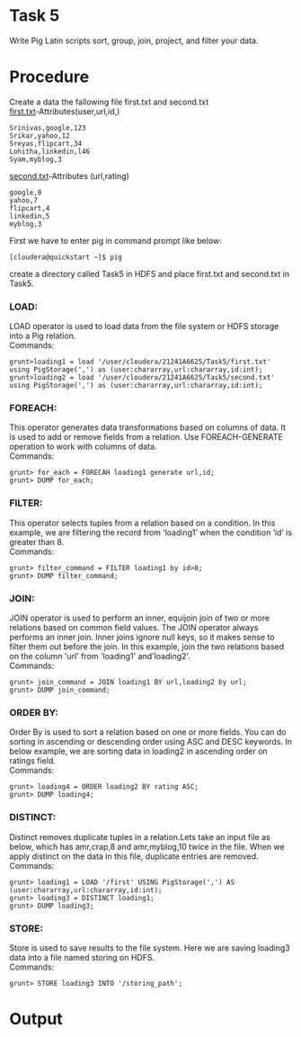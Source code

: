 # Task 5
Write Pig Latin scripts sort, group, join, project, and filter your data.
# Procedure
Create a data the fallowing file first.txt and second.txt<br>
[first.txt](https://github.com/prabhasg03/Task-Codes/blob/Big-Data-Analytics-Lab/Task%205/first.txt)-Attributes(user,url,id,)
```
Srinivas,google,123
Srikar,yahoo,12
Sreyas,flipcart,34
Lohitha,linkedin,l46
Syam,myblog,3
```
[second.txt](https://github.com/prabhasg03/Task-Codes/blob/Big-Data-Analytics-Lab/Task%205/second.txt)-Attributes (url,rating)
```
google,8
yahoo,7
flipcart,4
linkedin,5
myblog,3
```
First we have to enter pig in command prompt like below:
```
[cloudera@quickstart ~]$ pig
```
create a directory called Task5 in HDFS and place first.txt and second.txt in Task5.
### LOAD:
LOAD operator is used to load data from the file system or HDFS storage into a Pig relation.
<br>Commands:
```
grunt>loading1 = load '/user/cloudera/21241A6625/Task5/first.txt' using PigStorage(',') as (user:chararray,url:chararray,id:int);
grunt>loading2 = load '/user/cloudera/21241A6625/Task5/second.txt' using PigStorage(',') as (user:chararray,url:chararray,id:int);
```
### FOREACH:
This operator generates data transformations based on columns of data. It is used to add or remove fields from a relation. Use FOREACH-GENERATE operation to work
with columns of data.<br>
Commands:
```
grunt> for_each = FORECAH loading1 generate url,id;
grunt> DUMP for_each;
```
### FILTER:
This operator selects tuples from a relation based on a condition.
In this example, we are filtering the record from ‘loading1’ when the condition ‘id’ is
greater than 8.
<br>
Commands:
```
grunt> filter_command = FILTER loading1 by id>8;
grunt> DUMP filter_command;
```
### JOIN:
JOIN operator is used to perform an inner, equijoin join of two or more relations
based on common field values. The JOIN operator always performs an inner join.
Inner joins ignore null keys, so it makes sense to filter them out before the join.
In this example, join the two relations based on the column 'url' from 'loading1' and'loading2'.<br>
Commands:
```
grunt> join_command = JOIN loading1 BY url,loading2 by url;
grunt> DUMP join_command;
```
### ORDER BY:
Order By is used to sort a relation based on one or more fields. You can do sorting in
ascending or descending order using ASC and DESC keywords.
In below example, we are sorting data in loading2 in ascending order on ratings field.<br>
Commands:
```
grunt> loading4 = ORDER loading2 BY rating ASC;
grunt> DUMP loading4;
```
### DISTINCT:
Distinct removes duplicate tuples in a relation.Lets take an input file as below, which
has amr,crap,8 and amr,myblog,10 twice in the file. When we apply distinct on the
data in this file, duplicate entries are removed.<br>
Commands:
```
grunt> loading1 = LOAD '/first' USING PigStorage(',') AS (user:chararray,url:chararray,id:int);
grunt> loading3 = DISTINCT loading1;
grunt> DUMP loading3;
```
### STORE:
Store is used to save results to the file system.
Here we are saving loading3 data into a file named storing on HDFS.<br>
Commands:
```
grunt> STORE loading3 INTO '/storing_path';
```
# Output
